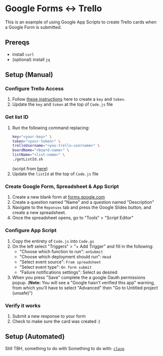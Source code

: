 # Google Forms <-> Trello

This is an example of using Google App Scripts to create Trello cards when a Google Form is submitted.

## Prereqs
* install `curl`
* (optional) install `jq`

## Setup (Manual)
### Configure Trello Access
1. Follow [these instructions](https://developer.atlassian.com/cloud/trello/guides/rest-api/api-introduction/) here to create a `key` and `token`.
1. Update the `key` and `token` at the top of `Code.js` file

### Get list ID
1. Run the following command replacing:
    ```bash
    key="<your-key>" \
    token="<your-token>" \
    trelloUsername="<you-trello-username>" \
    boardName="<board-name>" \
    listName="<list-name>" \
    ./getListId.sh
    ```
    (script from [here](https://stackoverflow.com/a/65913616/7607701))
1. Update the `listId` at the top of `Code.js` file

### Create Google Form, Spreadsheet & App Script
1. Create a new blank form at [forms.google.com](http://forms.google.com/)
1. Create a question named "Name" and a question named "Description"
1. Navigate to the `Reponses` tab and press the Google Slides button, and create a new spreadsheet.
1. Once the spreadsheet opens, go to "Tools" > "Script Editor"


### Configure App Script
1. Copy the entirety of `Code.js` into `Code.gs`
1. On the left select "Triggers" > "+ Add Trigger" and fill in the following:
    * "Choose which function to run": `onSubmit`
    * "Choose which deployment should run": `Head`
    * "Select event source": `From spreadsheet`
    * "Select event type": `On form submit`
    * "Failure notifications settings": Select as desired
1. When you press "Save" complete the a google Oauth permissions popup.
    (**Note:** You will see a "Google hasn't verified this app" warning, from which you'll have to select "Advanced" then "Go to Untitled project (unsafe)")


### Verify it works
1. Submit a new response to your form
1. Check to make sure the card was created :)

## Setup (Automated)
Still TBH, something to do with Something to do with: [`clasp`](https://github.com/google/clasp)